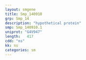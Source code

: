 ```yaml
---
layout: smgene
title: Smp_140910
grp: Smp_14
description: "hypothetical protein"
smp: Smp_140910.1
uniprot: "G4V947"
length:   417
cdd: "ns"
kk: ns
categories: sm
---
```

